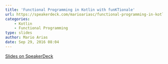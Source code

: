 ```yaml
---
title: 'Functional Programming in Kotlin with funKTionale'
url: https://speakerdeck.com/marioariasc/functional-programming-in-kotlin-with-funktionale-1
categories:
    - Kotlin
    - Functional Programming
type: slides
author: Mario Arias
date: Sep 29, 2016 08:04
---
```


[Slides on SpeakerDeck](https://speakerdeck.com/marioariasc/functional-programming-in-kotlin-with-funktionale-1)

